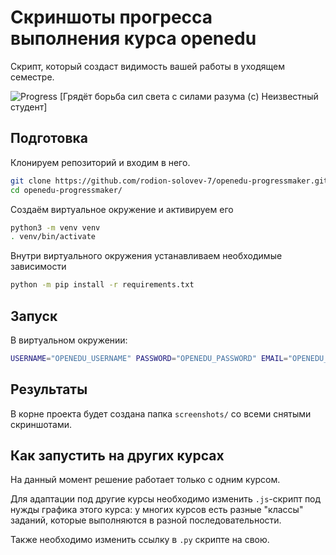 # Скриншоты прогресса выполнения курса openedu

Скрипт, который создаст видимость вашей работы в уходящем семестре.

![Progress](https://i.imgur.com/jQVCYSm.gif)
[Грядёт борьба сил света с силами разума (c) Неизвестный студент]

## Подготовка

Клонируем репозиторий и входим в него.
```bash
git clone https://github.com/rodion-solovev-7/openedu-progressmaker.git
cd openedu-progressmaker/
```

Создаём виртуальное окружение и активируем его
```bash
python3 -m venv venv
. venv/bin/activate
```

Внутри виртуального окружения устанавливаем необходимые зависимости
```bash
python -m pip install -r requirements.txt
```

## Запуск

В виртуальном окружении:
```bash
USERNAME="OPENEDU_USERNAME" PASSWORD="OPENEDU_PASSWORD" EMAIL="OPENEDU_EMAIL" python create_screenshots.py
```

## Результаты

В корне проекта будет создана папка `screenshots/` со всеми снятыми скриншотами. 

## Как запустить на других курсах

На данный момент решение работает только с одним курсом. 

Для адаптации под другие курсы необходимо изменить `.js`-скрипт под нужды графика этого курса:
у многих курсов есть разные "классы" заданий, которые выполняются в разной последовательности.

Также необходимо изменить ссылку в `.py` скрипте на свою.

